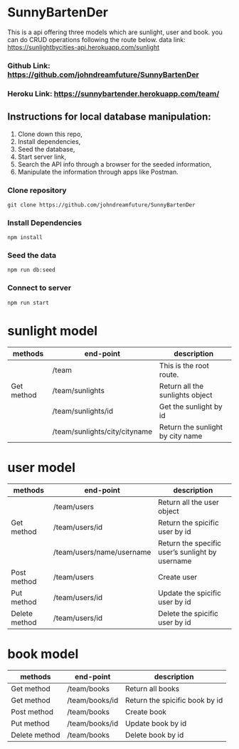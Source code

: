 # SunnyBartenDer
This is a api offering three models which are sunlight, user and book. you can do CRUD operations following the route below.
data link: https://sunlightbycities-api.herokuapp.com/sunlight
### **Github Link**: https://github.com/johndreamfuture/SunnyBartenDer
### **Heroku Link**: https://sunnybartender.herokuapp.com/team/

## Instructions for local database manipulation:

1) Clone down this repo,
2) Install dependencies,
3) Seed the database,
4) Start server link,
5) Search the API info through a browser for the seeded information, 
6) Manipulate the information through apps like Postman.

### Clone repository

```
git clone https://github.com/johndreamfuture/SunnyBartenDer
```

### Install Dependencies

```
npm install 
```

### Seed the data

```
npm run db:seed
```

### Connect to server
```
npm run start
````

# sunlight model
 |methods|end-point|description             |
 |--------|-----------|------------------------|
 |        |/team      |This is the root route. |
 |Get method|/team/sunlights |Return all the sunlights object|
 |      |/team/sunlights/id |    Get the sunlight by id|
 |      |/team/sunlights/city/cityname |  Return the sunlight by city name|

# user model
|methods |end-point|description|
|-----|----------|-----------|
|     |/team/users|Return all the user object|
|Get method|/team/users/id|Return the spicific  user by id|
|     |/team/users/name/username| Return the specific  user’s sunlight  by username|
|Post method |/team/users |  Create user|
|Put method|/team/users/id | Update the spicific  user by id|
|Delete method|/team/users/id |Delete  the spicific  user by id|

# book model
|methods|end-point|description|
|----|---------|-----------|
|Get method|/team/books|Return all books|
|Get method|/team/books/id|Return the spicific  book by id|
|Post method|/team/books|Create book| 
|Put method|/team/books/id|Update book by id|
|Delete method|/team/books|Delete book by id|
